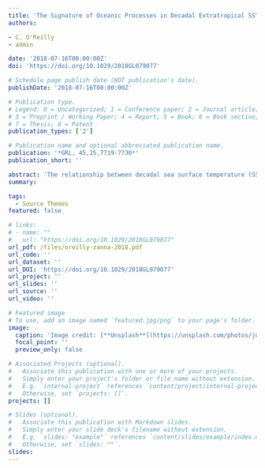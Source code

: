 ```yaml
---
title: 'The Signature of Oceanic Processes in Decadal Extratropical SST Anomalies'
authors:

- C. O'Reilly
- admin 

date: '2018-07-16T00:00:00Z'
doi: 'https://doi.org/10.1029/2018GL079077'

# Schedule page publish date (NOT publication's date).
publishDate: '2018-07-16T00:00:00Z'

# Publication type.
# Legend: 0 = Uncategorized; 1 = Conference paper; 2 = Journal article;
# 3 = Preprint / Working Paper; 4 = Report; 5 = Book; 6 = Book section;
# 7 = Thesis; 8 = Patent
publication_types: ['2']

# Publication name and optional abbreviated publication name.
publication: '*GRL, 45,15,7719-7730*'
publication_short: ''

abstract: 'The relationship between decadal sea surface temperature (SST) and turbulent heat fluxes is assessed and used to identify where oceanic processes play an important role in extratropical decadal SST variability. In observational data sets and coupled climate model simulations from the Coupled Model Intercomparison Project Phase 5 archive, positive correlations between upward turbulent heat flux and SSTs indicate an active role of oceanic processes over regions in the North Atlantic, Northwest Pacific, Southern Pacific, and Southern Atlantic. The contrasting nature of oceanic influence on decadal SST anomalies in the Northwest Pacific and North Atlantic is identified. Over the Northwest Pacific, SST anomalies are consistent with changes in the horizontal wind-driven gyre circulation on timescales of between 3 and 7 years, in both the observations and models. Over the North Atlantic, SST anomalies are also preceded by atmospheric circulation anomalies, though the response is stronger at longer timescales—peaking at around 20 years in the observations and at around 10 years in the models.'
summary: 

tags:
  - Source Themes
featured: false

# links:
# - name: ""
#   url: "https://doi.org/10.1029/2018GL079077"
url_pdf: /files/oreilly-zanna-2018.pdf
url_code: ''
url_dataset: ''
url_DOI: 'https://doi.org/10.1029/2018GL079077'
url_project: ''
url_slides: ''
url_source: ''
url_video: ''

# Featured image
# To use, add an image named `featured.jpg/png` to your page's folder.
image:
  caption: 'Image credit: [**Unsplash**](https://unsplash.com/photos/jdD8gXaTZsc)'
  focal_point: ''
  preview_only: false

# Associated Projects (optional).
#   Associate this publication with one or more of your projects.
#   Simply enter your project's folder or file name without extension.
#   E.g. `internal-project` references `content/project/internal-project/index.md`.
#   Otherwise, set `projects: []`.
projects: []

# Slides (optional).
#   Associate this publication with Markdown slides.
#   Simply enter your slide deck's filename without extension.
#   E.g. `slides: "example"` references `content/slides/example/index.md`.
#   Otherwise, set `slides: ""`.
slides:
---
```

